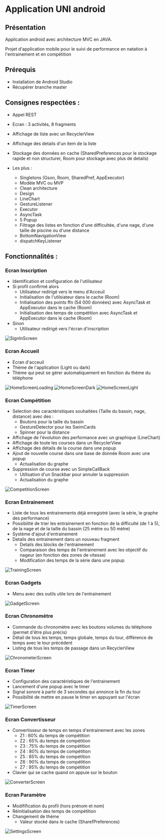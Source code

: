 # Application UNI android

## Présentation

Application android avec architecture MVC en JAVA.

Projet d'application mobile pour le suivi de performance en natation à l'entrainement et en compétition

## Prérequis
- Installation de Android Studio
- Récupérer branche master

## Consignes respectées :
- Appel REST
- Ecran : 3 activités, 8 fragments
- Affichage de liste avec un RecyclerView
- Affichage des details d'un item de la liste
- Stockage des données en cache (SharedPreferences pour le stockage rapide et non structurer, Room pour stockage avec plus de details)

- Les plus :
    - Singletons (Gson, Room, SharedPref, AppExecutor)
    - Modèle MVC ou MVP
    - Clean architecture
    - Design
    - LineChart
    - GestureListener
    - Executor
    - AsyncTask
    - 5 Popup
    - Filtrage des listes en fonction d'une difficultée, d'une nage, d'une taille de piscine ou d'une distance
    - BottomNavigationView
    - dispatchKeyListener
    
## Fonctionnalités : 

### Ecran Inscription

- Identification et configuration de l'utilisateur
- Si profil confirmé alors
    - Utilisateur redirigé vers le menu d'Acceuil
    - Initialisation de l'utilsiateur dans le cache (Room)
    - Initialisation des points ffn (54 000 données) avec AsyncTask et AppExecutor dans le cache (Room)
    - Initialisation des temps de compétition avec AsyncTask et AppExecutor dans le cache (Room)
- Sinon
    - Utilisateur redirigé vers l'écran d'inscription


<img src="sign_in.jpg" alt="SignInScreen">

### Ecran Accueil

- Ecran d'acceuil
- Thème de l'application (Light ou dark)
- Thème qui peut se gérer automatiquement en fonction du thème du téléphone

<img src="loading.png" alt="HomeScreenLoading">  <img src="home_dark.jpg" alt="HomeScreenDark"> <img src="home_light.jpg" alt="HomeScreenLight">

### Ecran Compétition

- Selection des caractéristiques souhaitées (Taille du bassin, nage, distance) avec des :
    - Boutons pour la taille du bassin
    - GestureDetector pour les SwimCards
    - Spinner pour la distance
- Affichage de l'évolution des performance avec un graphique (LineChart)
- Affichage de toute les courses dans un RecyclerView
- Affichage des détails de la course dans une popup
- Ajout de nouvelle course dans une base de donnée Room avec une popup
    - Actualisation du graphe
- Suppression de course avec un SimpleCallBack
    - Utilisation d'un Snackbar pour annuler la suppression
    - Actualisation du graphe

<img src="competition.gif" alt="CompetitionScreen">

### Ecran Entrainement 

- Liste de tous les entrainements déjà enregistré (avec la série, le graphe des performance)
- Possibilité de trier les entrainement en fonction de la difficulté (de 1 à 5), de la nage et de la taille du bassin (25 mètre ou 50 mètre)
- Système d'ajout d'entrainement
- Details des entrainement dans un nouveau fragment
    - Details des blocks de l'entrainement
    - Comparaison des temps de l'entrainement avec les objectif du nageur (en fonction des zones de vitesse)
    - Modification des temps de la série dans une popup

<img src="training.gif" alt="TrainingScreen">

### Ecran Gadgets

- Menu avec des outils utile lors de l'entrainement

<img src="gadget.jpg" alt="GadgetScreen">

### Ecran Chronomètre

- Commande du chronomètre avec les boutons volumes du téléphone (permet d'être plus précis)
- Détail de tous les temps, temps globale, temps du tour, différence de temps avec le tour précédent
- Listing de tous les temps de passage dans un RecyclerView

<img src="chronometer.gif" alt="ChronometerScreen">

### Ecran Timer

- Configuration des caractéristiques de l'entrainement
- Lancement d'une popup avec le timer
- Signal sonore à partir de 3 secondes qui annonce la fin du tour
- Possibilité de mettre en pause le timer en appuyant sur l'écran

<img src="timer.gif" alt="TimerScreen">

### Ecran Convertisseur

- Convertisseur de temps en temps d'entrainement avec les zones
    - Z1 : 60% du temps de compétition
    - Z2 : 65% du temps de compétition
    - Z3 : 75% du temps de compétition
    - Z4 : 80% du temps de compétition
    - Z5 : 85% du temps de compétition
    - Z6 : 90% du temps de compétition
    - Z7 : 95% du temps de compétition
- Clavier qui se cache quand on appuie sur le bouton

<img src="converter.gif" alt="ConverterScreen">

### Ecran Paramètre

- Modifification du profil (hors prénom et nom)
- Réinitialisation des temps de compétition
- Changement de thème
    - Valeur stocké dans le cache (SharefPreferences)

<img src="settings.gif" alt="SettingsScreen">

